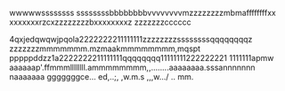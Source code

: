 wwwwwssssssss
ssssssssbbbbbbbbvvvvvvvvmzzzzzzzzmbmaffffffffxx
xxxxxxxrzcxzzzzzzzzbxxxxxxxxz
zzzzzzzcccccc

4qxjedqwqwjpqola2222222211111111zzzzzzzzssssssssqqqqqqqqz
zzzzzzzmmmmmmm.mzmaakmmmmmmmm,mqspt
pppppddzz1a2222222211111111qqqqqqqq11111111222222221
1111111apmw
aaaaaap'.ffmmmllllllll.ammmmmmmm,,........aaaaaaaa.sssannnnnnn
naaaaaaa
gggggggce...
ed,..;,
,w.m.s
,,,w.../
..
mm.
